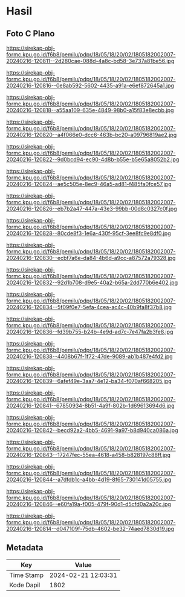 # Hasil

## Foto C Plano

https://sirekap-obj-formc.kpu.go.id/f6b8/pemilu/pdpr/18/05/18/20/02/1805182002007-20240216-120811--2d280cae-088d-4a8c-bd58-3e737a81be56.jpg

https://sirekap-obj-formc.kpu.go.id/f6b8/pemilu/pdpr/18/05/18/20/02/1805182002007-20240216-120816--0e8ab592-5602-4435-a91a-e6ef872645a1.jpg

https://sirekap-obj-formc.kpu.go.id/f6b8/pemilu/pdpr/18/05/18/20/02/1805182002007-20240216-120818--a55aa109-635e-4849-98b0-a15f83e8ecbb.jpg

https://sirekap-obj-formc.kpu.go.id/f6b8/pemilu/pdpr/18/05/18/20/02/1805182002007-20240216-120820--a4f066e0-dcc6-463b-bc20-a09796819ae2.jpg

https://sirekap-obj-formc.kpu.go.id/f6b8/pemilu/pdpr/18/05/18/20/02/1805182002007-20240216-120822--9d0bcd94-ec90-4d8b-b55e-b5e65a8052b2.jpg

https://sirekap-obj-formc.kpu.go.id/f6b8/pemilu/pdpr/18/05/18/20/02/1805182002007-20240216-120824--ae5c505e-8ec9-46a5-ad81-f485fa0fce57.jpg

https://sirekap-obj-formc.kpu.go.id/f6b8/pemilu/pdpr/18/05/18/20/02/1805182002007-20240216-120826--eb7b2a47-447a-43e3-99bb-00d8c0327c0f.jpg

https://sirekap-obj-formc.kpu.go.id/f6b8/pemilu/pdpr/18/05/18/20/02/1805182002007-20240216-120828--80cde8f3-1e6a-430f-95cf-3ee8fc9e8df0.jpg

https://sirekap-obj-formc.kpu.go.id/f6b8/pemilu/pdpr/18/05/18/20/02/1805182002007-20240216-120830--ecbf7a6e-da84-4b6d-a9cc-a87572a79328.jpg

https://sirekap-obj-formc.kpu.go.id/f6b8/pemilu/pdpr/18/05/18/20/02/1805182002007-20240216-120832--92d1b708-d9e5-40a2-b65a-2dd770b6e402.jpg

https://sirekap-obj-formc.kpu.go.id/f6b8/pemilu/pdpr/18/05/18/20/02/1805182002007-20240216-120834--5f09f0e7-5efa-4cea-ac4c-40b9fa8f37b8.jpg

https://sirekap-obj-formc.kpu.go.id/f6b8/pemilu/pdpr/18/05/18/20/02/1805182002007-20240216-120836--fd39b755-b24b-4e9d-ad7c-7e47fa2b3fe8.jpg

https://sirekap-obj-formc.kpu.go.id/f6b8/pemilu/pdpr/18/05/18/20/02/1805182002007-20240216-120838--4408b67f-1f72-47de-9089-ab1b487e4fd2.jpg

https://sirekap-obj-formc.kpu.go.id/f6b8/pemilu/pdpr/18/05/18/20/02/1805182002007-20240216-120839--6afef49e-3aa7-4e12-ba34-f070af668205.jpg

https://sirekap-obj-formc.kpu.go.id/f6b8/pemilu/pdpr/18/05/18/20/02/1805182002007-20240216-120841--67850934-8b51-4a9f-802b-1d69613694d6.jpg

https://sirekap-obj-formc.kpu.go.id/f6b8/pemilu/pdpr/18/05/18/20/02/1805182002007-20240216-120842--becd92a2-4bb5-4691-9a97-b8d940ca086a.jpg

https://sirekap-obj-formc.kpu.go.id/f6b8/pemilu/pdpr/18/05/18/20/02/1805182002007-20240216-120843--17247fec-55ea-4618-a458-b828197c88ff.jpg

https://sirekap-obj-formc.kpu.go.id/f6b8/pemilu/pdpr/18/05/18/20/02/1805182002007-20240216-120844--a7dfdb1c-a4bb-4d19-8f65-730141d05755.jpg

https://sirekap-obj-formc.kpu.go.id/f6b8/pemilu/pdpr/18/05/18/20/02/1805182002007-20240216-120846--e60fa19a-f005-479f-90d1-d5cfd0a2a20c.jpg

https://sirekap-obj-formc.kpu.go.id/f6b8/pemilu/pdpr/18/05/18/20/02/1805182002007-20240216-120814--d047109f-75db-4602-be32-74aed7830d19.jpg


## Metadata

| Key        | Value               |
| ---------- | ------------------- |
| Time Stamp | 2024-02-21 12:03:31 |
| Kode Dapil | 1802                |



